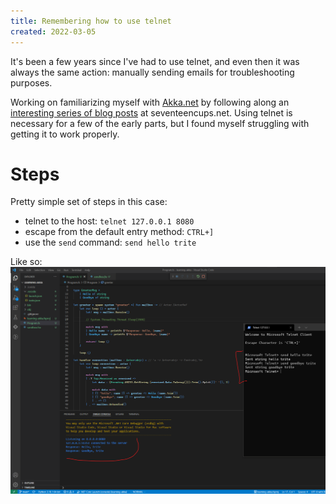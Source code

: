```yaml
---
title: Remembering how to use telnet 
created: 2022-03-05
---
```


It's been a few years since I've had to use telnet, and even then it was always the same action: manually sending emails for troubleshooting purposes.

Working on familiarizing myself with [Akka.net](https://getakka.net/) by following along an [interesting series of blog posts](https://www.seventeencups.net/posts/building-a-mud-with-f-sharp-and-akka-net-part-one/) at seventeencups.net. Using telnet is necessary for a few of the early parts, but I found myself struggling with getting it to work properly.

# Steps
Pretty simple set of steps in this case:
 * telnet to the host: `telnet 127.0.0.1 8080`
 * escape from the default entry method: `CTRL+]`
 * use the `send` command: `send hello trite`

Like so:
![example](img/telnet-akka-usage.png)